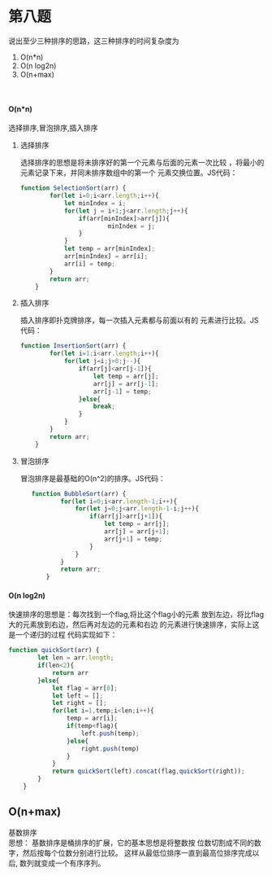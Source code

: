 # 第八题 
说出至少三种排序的思路，这三种排序的时间复杂度为
1. O(n*n)
2. O(n log2n)
3. O(n+max)

<br>


#### O(n*n)
选择排序,冒泡排序,插入排序
1. 选择排序

    选择排序的思想是将未排序好的第一个元素与后面的元素一次比较
    ，将最小的元素记录下来，并同未排序数组中的第一个
    元素交换位置。JS代码：
    ````javascript
    function SelectionSort(arr) {
            for(let i=0;i<arr.length;i++){
                let minIndex = i;
                for(let j = i+1;j<arr.length;j++){
                    if(arr[minIndex]>arr[j]){
                            minIndex = j;
                    }
                }
                let temp = arr[minIndex];
                arr[minIndex] = arr[i];
                arr[i] = temp;
            }
            return arr;
        }
    ```` 
2. 插入排序

    插入排序即扑克牌排序，每一次插入元素都与前面以有的
    元素进行比较。JS代码：
    ````javascript
    function InsertionSort(arr) {
            for(let i=1;i<arr.length;i++){
                for(let j=i;j>0;j--){
                    if(arr[j]<arr[j-1]){
                        let temp = arr[j];
                        arr[j] = arr[j-1];
                        arr[j-1] = temp;
                    }else{
                        break;
                    }
                }
            }
            return arr;
        }
    ````  
3. 冒泡排序
    
    冒泡排序是最基础的O(n^2)的排序。JS代码：
    ````javascript
       function BubbleSort(arr) {
               for(let i=0;i<arr.length-1;i++){
                   for(let j=0;j<arr.length-1-i;j++){
                       if(arr[j]>arr[j+1]){
                           let temp = arr[j];
                           arr[j] = arr[j+1];
                           arr[j+1] = temp;
                       }
                   }
               }
               return arr;
           }
    ```` 
    
#### O(n log2n)         
快速排序的思想是：每次找到一个flag,将比这个flag小的元素
放到左边，将比flag大的元素放到右边，然后再对左边的元素和右边
的元素进行快速排序，实际上这是一个递归的过程
代码实现如下：
````javascript
function quickSort(arr) {
        let len = arr.length;
        if(len<2){
            return arr
        }else{
            let flag = arr[0];
            let left = [];
            let right = [];
            for(let i=1,temp;i<len;i++){
                temp = arr[i];
                if(temp<flag){
                    left.push(temp);
                }else{
                    right.push(temp)
                }
            }
            return quickSort(left).concat(flag,quickSort(right));
        }
    }
````
## O(n+max)
基数排序
<br>
思想：
基数排序是桶排序的扩展，它的基本思想是将整数按
位数切割成不同的数字，然后按每个位数分别进行比较。
这样从最低位排序一直到最高位排序完成以后, 数列就变成一个有序序列。


